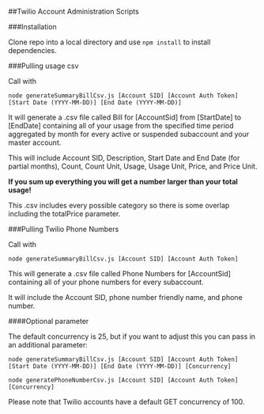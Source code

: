 ##Twilio Account Administration Scripts

###Installation


Clone repo into a local directory and use `npm install` to install dependencies.

###Pulling usage csv

Call with 
```
node generateSummaryBillCsv.js [Account SID] [Account Auth Token] [Start Date (YYYY-MM-DD)] [End Date (YYYY-MM-DD)]
```

It will generate a .csv file called Bill for [AccountSid] from [StartDate] to [EndDate] containing all of your usage from the specified time period aggregated by month for every active or suspended subaccount and your master account.

This will include Account SID, Description, Start Date and End Date (for partial months), Count, Count Unit, Usage, Usage Unit, Price,  and Price Unit.

**If you sum up everything you will get a number larger than your total usage!**

This .csv includes every possible category so there is some overlap including the totalPrice parameter.

###Pulling Twilio Phone Numbers

Call with 
```
node generateSummaryBillCsv.js [Account SID] [Account Auth Token]
```

This will generate a .csv file called Phone Numbers for [AccountSid] containing all of your phone numbers for every subaccount.

It will include the Account SID, phone number friendly name, and phone number.

####Optional parameter

The default concurrency is 25, but if you want to adjust this you can pass in an additional parameter:

```
node generateSummaryBillCsv.js [Account SID] [Account Auth Token] [Start Date (YYYY-MM-DD)] [End Date (YYYY-MM-DD)] [Concurrency]
```

```
node generatePhoneNumberCsv.js [Account SID] [Account Auth Token] [Concurrency]
```

Please note that Twilio accounts have a default GET concurrency of 100.
